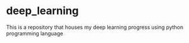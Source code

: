 # deep_learning
This is a repository that houses my deep learning progress using python programming language
